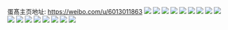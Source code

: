 蛋髙主页地址: https://weibo.com/u/6013011863 
![](https://wx4.sinaimg.cn/mw2000/006yVZ4jly1h8xews8shkj30wi13lqdj.jpg) 
![](https://wx4.sinaimg.cn/mw2000/006yVZ4jly1h8s4kq5owrj30ra0raaeo.jpg) 
![](https://wx4.sinaimg.cn/mw2000/006yVZ4jly1h8s4kqtl8lj30u00u078i.jpg) 
![](https://wx4.sinaimg.cn/mw2000/006yVZ4jly1h8s4kqgcaoj30u00u0dj4.jpg) 
![](https://wx4.sinaimg.cn/mw2000/006yVZ4jly1h8bzo6dxpij30u0140qam.jpg) 
![](https://wx4.sinaimg.cn/mw2000/006yVZ4jly1h8bzo6qx7gj30u00u00xd.jpg) 
![](https://wx4.sinaimg.cn/mw2000/006yVZ4jly1h8bzo8wdlmj30u0140acb.jpg) 
![](https://wx4.sinaimg.cn/mw2000/006yVZ4jly1h8bzo98es2j30u01gmn4z.jpg) 
![](https://wx4.sinaimg.cn/mw2000/006yVZ4jly1h886g9xtumj30u013xq8r.jpg) 
![](https://wx4.sinaimg.cn/mw2000/006yVZ4jly1h886ganca7j317o0u0gve.jpg) 
![](https://wx4.sinaimg.cn/mw2000/006yVZ4jly1h886ga90c6j30u013y0zq.jpg) 
![](https://wx4.sinaimg.cn/mw2000/006yVZ4jly1h886gbht8nj30r50l1q51.jpg) 
![](https://wx4.sinaimg.cn/mw2000/006yVZ4jly1h886g9i2xvj30u0140jx6.jpg) 
![](https://wx4.sinaimg.cn/mw2000/006yVZ4jly1h886gdh10qj30u01gkgvl.jpg) 
![](https://wx4.sinaimg.cn/mw2000/006yVZ4jly1h886gdr538j30u0140dnd.jpg) 
![](https://wx4.sinaimg.cn/mw2000/006yVZ4jly1h87njsnmqgj30u01sy437.jpg) 
![](https://wx4.sinaimg.cn/mw2000/006yVZ4jly1h8055pum38j30u00wygxd.jpg) 
